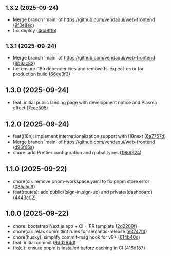 ## <small>1.3.2 (2025-09-24)</small>

* Merge branch 'main' of https://github.com/vendaqui/web-frontend ([9f3e8ed](https://github.com/vendaqui/web-frontend/commit/9f3e8ed))
* fix: deploy ([4dd8ffb](https://github.com/vendaqui/web-frontend/commit/4dd8ffb))

## <small>1.3.1 (2025-09-24)</small>

* Merge branch 'main' of https://github.com/vendaqui/web-frontend ([8b3ac82](https://github.com/vendaqui/web-frontend/commit/8b3ac82))
* fix: ensure i18n dependencies and remove ts-expect-error for production build ([66ee3f3](https://github.com/vendaqui/web-frontend/commit/66ee3f3))

## 1.3.0 (2025-09-24)

* feat: initial public landing page with development notice and Plasma effect ([7ccc505](https://github.com/vendaqui/web-frontend/commit/7ccc505))

## 1.2.0 (2025-09-24)

* feat(i18n): implement internationalization support with i18next ([6a7757d](https://github.com/vendaqui/web-frontend/commit/6a7757d))
* Merge branch 'main' of https://github.com/vendaqui/web-frontend ([d96f65a](https://github.com/vendaqui/web-frontend/commit/d96f65a))
* chore: add Prettier configuration and global types ([1986924](https://github.com/vendaqui/web-frontend/commit/1986924))

## 1.1.0 (2025-09-22)

* chore(ci): remove pnpm-workspace.yaml to fix pnpm store error ([085a5c9](https://github.com/vendaqui/web-frontend/commit/085a5c9))
* feat(routes): add public/(sign-in,sign-up) and private/(dashboard) ([4443c02](https://github.com/vendaqui/web-frontend/commit/4443c02))

## 1.0.0 (2025-09-22)

* chore: bootstrap Next.js app + CI + PR template ([2d2280f](https://github.com/vendaqui/web-frontend/commit/2d2280f))
* chore(ci): relax commitlint rules for semantic-release ([e3747f4](https://github.com/vendaqui/web-frontend/commit/e3747f4))
* chore(husky): simplify commit-msg hook for v9+ ([614b40d](https://github.com/vendaqui/web-frontend/commit/614b40d))
* feat: initial commit ([9dd294d](https://github.com/vendaqui/web-frontend/commit/9dd294d))
* fix(ci): ensure pnpm is installed before caching in CI ([416d187](https://github.com/vendaqui/web-frontend/commit/416d187))
